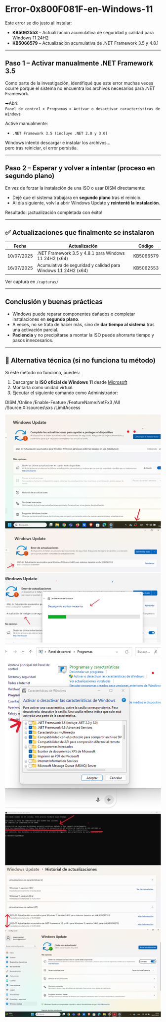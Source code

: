 # Error-0x800F081F-en-Windows-11


Este error se dio justo al instalar:

- **KB5062553** – Actualización acumulativa de seguridad y calidad para Windows 11 24H2
- **KB5066579** – Actualización acumulativa de .NET Framework 3.5 y 4.8.1

---

## Paso 1 – Activar manualmente .NET Framework 3.5

Como parte de la investigación, identifiqué que este error muchas veces ocurre porque el sistema no encuentra los archivos necesarios para .NET Framework.

➡Abrí:  
`Panel de control > Programas > Activar o desactivar características de Windows`

 Activé manualmente:  
- `.NET Framework 3.5 (incluye .NET 2.0 y 3.0)`

Windows intentó descargar e instalar los archivos…  
pero tras reiniciar, el error persistía.

---

## Paso 2 – Esperar y volver a intentar (proceso en segundo plano)

En vez de forzar la instalación de una ISO o usar DISM directamente:

- Dejé que el sistema trabajara en **segundo plano** tras el reinicio.
- Al día siguiente, volví a abrir Windows Update y **reintenté la instalación**.

Resultado: ¡actualización completada con éxito!

---

## ✅ Actualizaciones que finalmente se instalaron

| Fecha       | Actualización                                                  | Código       |
|-------------|----------------------------------------------------------------|--------------|
| 10/07/2025  | .NET Framework 3.5 y 4.8.1 para Windows 11 24H2 (x64)          | KB5066579    |
| 16/07/2025  | Acumulativa de seguridad y calidad para Windows 11 24H2 (x64) | KB5062553    |

Ver captura en `/capturas/`

---

## Conclusión y buenas prácticas

- Windows puede reparar componentes dañados o completar instalaciones en **segundo plano**.  
- A veces, no se trata de hacer más, sino de **dar tiempo al sistema** tras una activación parcial.
- **Paciencia** y no precipitarse a montar la ISO puede ahorrarte tiempo y pasos innecesarios.

---

## 🔄 Alternativa técnica (si no funciona tu método)

Si este método no funciona, puedes:

1. Descargar la **ISO oficial de Windows 11** desde [Microsoft](https://www.microsoft.com/software-download/windows11)
2. Montarla como unidad virtual.
3. Ejecutar el siguiente comando como Administrador:

DISM /Online /Enable-Feature /FeatureName:NetFx3 /All /Source:X:\sources\sxs /LimitAccess

<img src="1caso.png">

<img src="2-caso-error.png">

<img src="caso7.png">

<img src="5caso.png">

<img src="caso5.png">

<img src="9caso.png">

<img src="resultado-final.png">


